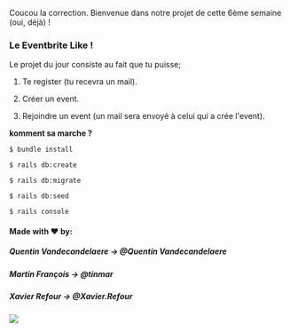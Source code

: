 Coucou la correction. Bienvenue dans notre projet de cette 6ème semaine (oui, déjà) !

### Le Eventbrite Like !

Le projet du jour consiste au fait que tu puisse;

  1. Te register (tu recevra un mail).
  
  2. Créer un event.
  
  3. Rejoindre un event (un mail sera envoyé à celui qui a crée l'event).
  
__komment sa marche ?__

~~~~~~~~~~~~~~~~~
$ bundle install

$ rails db:create

$ rails db:migrate

$ rails db:seed

$ rails console
~~~~~~~~~~~~~~~~~

#### Made with ♥ by:

##### Quentin Vandecandelaere -> @Quentin Vandecandelaere

##### Martin François -> @tinmar

##### Xavier Refour -> @Xavier.Refour


![](https://media.giphy.com/media/QNFhOolVeCzPQ2Mx85/giphy.gif)
